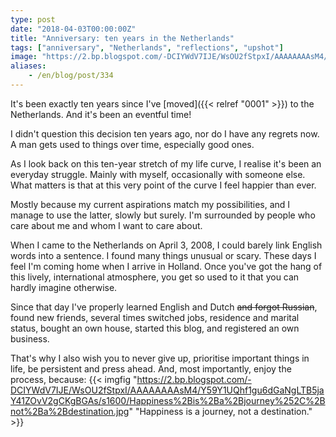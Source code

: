 ```yaml
---
type: post
date: "2018-04-03T00:00:00Z"
title: "Anniversary: ten years in the Netherlands"
tags: ["anniversary", "Netherlands", "reflections", "upshot"]
image: "https://2.bp.blogspot.com/-DCIYWdV7IJE/WsOU2fStpxI/AAAAAAAAsM4/Y59Y1UQhf1gu6dGaNgLTB5jaY41ZOvV2gCKgBGAs/s1600/Happiness%2Bis%2Ba%2Bjourney%252C%2Bnot%2Ba%2Bdestination.jpg"
aliases:
    - /en/blog/post/334
---
```


It's been exactly ten years since I've [moved]({{< relref "0001" >}}) to the Netherlands. And it's been an eventful time!

<!--more-->

I didn't question this decision ten years ago, nor do I have any regrets now. A man gets used to things over time, especially good ones.

As I look back on this ten-year stretch of my life curve, I realise it's been an everyday struggle. Mainly with myself, occasionally with someone else. What matters is that at this very point of the curve I feel happier than ever.

Mostly because my current aspirations match my possibilities, and I manage to use the latter, slowly but surely. I'm surrounded by people who care about me and whom I want to care about.

When I came to the Netherlands on April 3, 2008, I could barely link English words into a sentence. I found many things unusual or scary. These days I feel I'm coming home when I arrive in Holland. Once you've got the hang of this lively, international atmosphere, you get so used to it that you can hardly imagine otherwise.

Since that day I've properly learned English and Dutch ~~and forgot Russian~~, found new friends, several times switched jobs, residence and marital status, bought an own house, started this blog, and registered an own business.

That's why I also wish you to never give up, prioritise important things in life, be persistent and press ahead. And, most importantly, enjoy the process, because:
{{< imgfig "https://2.bp.blogspot.com/-DCIYWdV7IJE/WsOU2fStpxI/AAAAAAAAsM4/Y59Y1UQhf1gu6dGaNgLTB5jaY41ZOvV2gCKgBGAs/s1600/Happiness%2Bis%2Ba%2Bjourney%252C%2Bnot%2Ba%2Bdestination.jpg" "Happiness is a journey, not a destination." >}}
